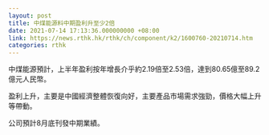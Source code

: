 ```yaml
---
layout: post
title: 中煤能源料中期盈利升至少2倍
date: 2021-07-14 17:13:36.000000000 +08:00
link: https://news.rthk.hk/rthk/ch/component/k2/1600760-20210714.htm
categories: rthk
---
```


中煤能源預計，上半年盈利按年增長介乎約2.19倍至2.53倍，達到80.65億至89.2億元人民幣。

盈利上升，主要是中國經濟整體恢復向好，主要產品市場需求強勁，價格大幅上升等帶動。

公司預計8月底刊發中期業績。
